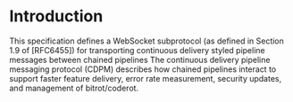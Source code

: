 # Introduction

This specification defines a WebSocket subprotocol \(as defined in Section 1.9 of \[RFC6455\]\) for transporting continuous delivery styled pipeline messages between chained pipelines  The continuous delivery pipeline messaging protocol \(CDPM\) describes how chained pipelines interact to support faster feature delivery, error rate measurement, security updates, and management of bitrot/coderot.

